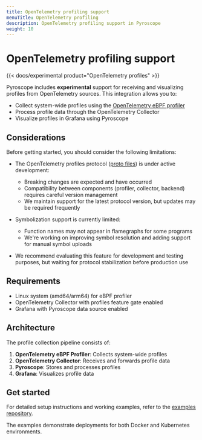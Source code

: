 ```yaml
---
title: OpenTelemetry profiling support
menuTitle: OpenTelemetry profiling
description: OpenTelemetry profiling support in Pyroscope
weight: 10
---
```


# OpenTelemetry profiling support

{{< docs/experimental product="OpenTelemetry profiles" >}}

Pyroscope includes **experimental** support for receiving and visualizing profiles from OpenTelemetry sources. This integration allows you to:

- Collect system-wide profiles using the [OpenTelemetry eBPF profiler](https://github.com/open-telemetry/opentelemetry-ebpf-profiler)
- Process profile data through the OpenTelemetry Collector
- Visualize profiles in Grafana using Pyroscope

## Considerations

Before getting started, you should consider the following limitations:

- The OpenTelemetry profiles protocol ([proto files](https://github.com/open-telemetry/opentelemetry-proto/tree/main/opentelemetry/proto/profiles)) is under active development:
    - Breaking changes are expected and have occurred
    - Compatibility between components (profiler, collector, backend) requires careful version management
    - We maintain support for the latest protocol version, but updates may be required frequently

- Symbolization support is currently limited:
  - Function names may not appear in flamegraphs for some programs
  - We're working on improving symbol resolution and adding support for manual symbol uploads

- We recommend evaluating this feature for development and testing purposes, but waiting for protocol stabilization before production use

## Requirements

- Linux system (amd64/arm64) for eBPF profiler
- OpenTelemetry Collector with profiles feature gate enabled
- Grafana with Pyroscope data source enabled

## Architecture

The profile collection pipeline consists of:

1. **OpenTelemetry eBPF Profiler**: Collects system-wide profiles
2. **OpenTelemetry Collector**: Receives and forwards profile data
3. **Pyroscope**: Stores and processes profiles
4. **Grafana**: Visualizes profile data

## Get started

For detailed setup instructions and working examples, refer to the [examples repository](https://github.com/grafana/pyroscope/tree/main/examples/grafana-alloy-auto-instrumentation/ebpf-otel).

The examples demonstrate deployments for both Docker and Kubernetes environments.
